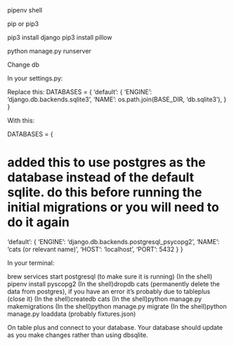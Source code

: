 pipenv shell 


pip or pip3 


pip3 install django 
pip3 install pillow 


python manage.py runserver 




Change db 


In your settings.py:

Replace this: 
DATABASES = {
   ‘default’: {
       ‘ENGINE’: ‘django.db.backends.sqlite3’,
       ‘NAME’: os.path.join(BASE_DIR, ‘db.sqlite3’),
   }
}

With this: 

DATABASES = {
 # added this to use postgres as the database instead of the default sqlite. do this before running the initial migrations or you will need to do it again
   ‘default’: {
       ‘ENGINE’: ‘django.db.backends.postgresql_psycopg2’,
       ‘NAME’: ‘cats (or relevant name)’,
       ‘HOST’: ‘localhost’,
       ‘PORT’: 5432
   }
}

In your terminal: 

brew services start postgresql (to make sure it is running) 
(In the shell) pipenv install pyscopg2
(In the shell)dropdb cats (permanently delete the data from postgres), if you have an error it’s probably due to tableplus (close it) 
(In the shell)createdb cats
(In the shell)python manage.py makemigrations
(In the shell)python manage.py migrate
(In the shell)python manage.py loaddata <file-name>(probably fixtures.json) 

On table plus and connect to your database. Your database should update as you make changes rather than using dbsqlite. 

